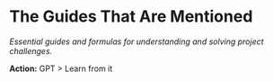 # The Guides That Are Mentioned

*Essential guides and formulas for understanding and solving project challenges.*

**Action:** GPT > Learn from it
